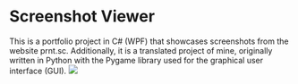 <h1>Screenshot Viewer</h1>
This is a portfolio project in C# (WPF) that showcases screenshots from the website prnt.sc. Additionally, it is a translated project of mine, originally written in Python with the Pygame library used for the graphical user interface (GUI).
<img src="https://github.com/xwerter/PrntViewer/assets/153318832/b86eb0d2-1dd6-4229-948c-7e64920cf345"></img>
